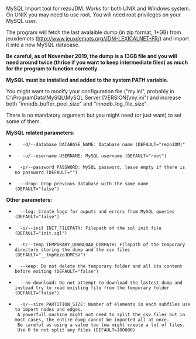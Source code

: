 MySQL Import tool for rezoJDM. Works for both UNIX and Windows system. On UNIX you may need to use root. You will need root privileges on your MySQL user.

The program will fetch the last avalaible dump (in zip format, 1+GB) from jeuxdemots (http://www.jeuxdemots.org/JDM-LEXICALNET-FR/) and import it into a new MySQL database.

**Be careful, as of November 2019, the dump is a 13GB file and you will need around twice (thrice if you want to keep intermediate files) as much for the program to function correctly.**


**MySQL must be installed and added to the system PATH variable.**

You might want to modify your configuration file ("my.ini", probably in C:\ProgramData\MySQL\MySQL Server [VERSION]\my.ini") and increase both "innodb_buffer_pool_size" and "innodb_log_file_size".


There is no mandatory argument but you might need (or just want) to set some of them.

**MySQL related parameters:** 
 *        -d/--database DATABASE_NAME: Database name (DEFAULT="rezoJDM)"
 *        -u/--username USERNAME: MySQL username (DEFAULT="root")
 *       -p/--password PASSWORD: MySQL password, leave empty if there is no password (DEFAULT="")
 *       --drop: Drop previous database with the same name (DEFAULT="false")

**Other parameters:**
 *       --log: Create logs for ouputs and errors from MySQL queries (DEFAULT="false")
 *       -i/--init INIT_FILEPATH: Filepath of the sql init file (DEFAULT="init.sql")
 *       -t/--temp TEMPORARY_DOWNLOAD_DIRPATH: Filepath of the temporary directory storing the dump and the csv files (DEFAULT="__tmpRezoJDMCSV")
 *       --keep: Do not delete the temporary folder and all its content before exiting (DEFAULT="false")
 *       --no-download: Do not attempt to download the lastest dump and instead try to read existing file from the temporary folder (DEFAULT="false")
 *       -s/--size PARTITION_SIZE: Number of elements in each subfiles use to import nodes and edges.
        A powerfull machine might not need to split the csv files but in most cases, the entire dump cannot be imported all at once.
        Be careful as using a value too low might create a lot of files.
        Use 0 to not split any files (DEFAULT=100000)